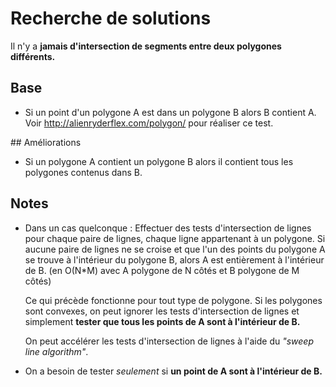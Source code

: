 # Recherche de solutions

Il n'y a **jamais d'intersection de segments entre deux polygones différents.**

## Base
- Si un point d'un polygone A est dans un polygone B alors B contient A. Voir <http://alienryderflex.com/polygon/> pour réaliser ce test.

## Améliorations
- Si un polygone A contient un polygone B alors il contient tous les polygones contenus dans B.


## Notes
- Dans un cas quelconque :
  Effectuer des tests d'intersection de lignes pour chaque paire de lignes, chaque ligne appartenant à un polygone. Si aucune paire de lignes ne se croise et que l'un des points du polygone A se trouve à l'intérieur du polygone B, alors A est entièrement à l'intérieur de B. (en O(N*M) avec A polygone de N côtés et B polygone de M côtés)

  Ce qui précède fonctionne pour tout type de polygone. Si les polygones sont convexes, on peut ignorer les tests d'intersection de lignes et simplement **tester que tous les points de A sont à l'intérieur de B.**

  On peut accélérer les tests d'intersection de lignes à l'aide du *"sweep line algorithm"*.
- On a besoin de tester *seulement* si **un point de A sont à l'intérieur de B.**
